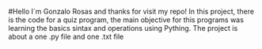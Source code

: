 #Hello I´m Gonzalo Rosas and thanks for visit my repo!
In this project, there is the code for a quiz program, the main objective for this programs was 
learning the basics sintax and operations using Pything.
The project is about a one .py file and one .txt file